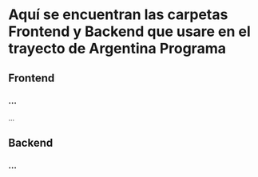# Aquí se encuentran las carpetas Frontend y Backend que usare en el trayecto de Argentina Programa

##  Frontend

### ...

...

## Backend

### ...
